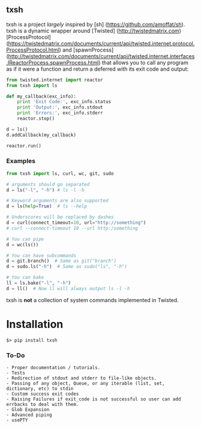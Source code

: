 ## txsh

txsh is a project *largely* inspired by [sh] (https://github.com/amoffat/sh). txsh is a dynamic wrapper around [Twisted] (http://twistedmatrix.com) [ProcessProtocol] (https://twistedmatrix.com/documents/current/api/twisted.internet.protocol.ProcessProtocol.html) and [spawnProcess] (http://twistedmatrix.com/documents/current/api/twisted.internet.interfaces.IReactorProcess.spawnProcess.html) that allows you to call any program as if it were a function and return a deferred with its exit code and output:

```python
from twisted.internet import reactor
from txsh import ls

def my_callback(exc_info):
    print 'Exit Code:', exc_info.status
    print 'Output:', exc_info.stdout
    print 'Errors:', exc_info.stderr
    reactor.stop()

d = ls()
d.addCallback(my_callback)

reactor.run()
```

### Examples

```python
from txsh import ls, curl, wc, git, sudo

# arguments should go separated
d = ls("-l", "-h") # ls -l -h

# Keyword arguments are also supported
d = ls(help=True)  # ls --help

# Underscores will be replaced by dashes
d = curl(connect_timeout=10, url="http://something")
# curl --connect-timeout 10 --url http:/something

# You can pipe
d = wc(ls())

# You can have subcommands
d = git.branch()  # Same as git("branch")
d = sudo.ls("-h")  # Same as sudo("ls", "-h")

# You can bake
ll = ls.bake("-l", "-h")
d = ll()  # Now ll will always output ls -l -h
```

txsh is **not** a collection of system commands implemented in Twisted.

# Installation

    $> pip install txsh


### To-Do
    - Proper documentation / tutorials.
    - Tests
    - Redirection of stdout and stderr to file-like objects.
    - Passing of any object, Queue, or any iterable (list, set, dictionary, etc) to stdin
    - Custom success exit codes
    - Raising Failures if exit_code is not successful so user can add errbacks to deal with them.
    - Glob Expansion
    - Advanced piping
    - usePTY
